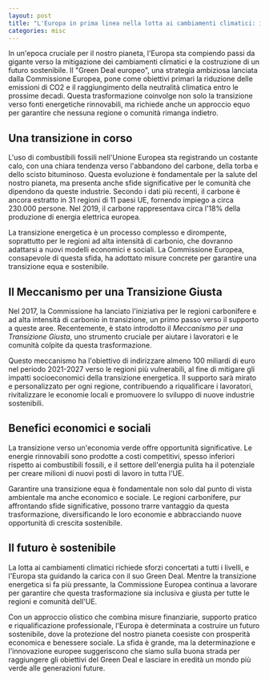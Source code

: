 ```yaml
---
layout: post
title: "L'Europa in prima linea nella lotta ai cambiamenti climatici: il Green Deal e la sfida di una transizione giusta"
categories: misc
---
```


In un'epoca cruciale per il nostro pianeta, l'Europa sta compiendo passi da gigante verso la mitigazione dei cambiamenti climatici e la costruzione di un futuro sostenibile. Il "Green Deal europeo", una strategia ambiziosa lanciata dalla Commissione Europea, pone come obiettivi primari la riduzione delle emissioni di CO2 e il raggiungimento della neutralità climatica entro le prossime decadi. Questa trasformazione coinvolge non solo la transizione verso fonti energetiche rinnovabili, ma richiede anche un approccio equo per garantire che nessuna regione o comunità rimanga indietro.

## **Una transizione in corso**

L'uso di combustibili fossili nell'Unione Europea sta registrando un costante calo, con una chiara tendenza verso l'abbandono del carbone, della torba e dello scisto bituminoso. Questa evoluzione è fondamentale per la salute del nostro pianeta, ma presenta anche sfide significative per le comunità che dipendono da queste industrie. Secondo i dati più recenti, il carbone è ancora estratto in 31 regioni di 11 paesi UE, fornendo impiego a circa 230.000 persone. Nel 2019, il carbone rappresentava circa l'18% della produzione di energia elettrica europea.

La transizione energetica è un processo complesso e dirompente, soprattutto per le regioni ad alta intensità di carbonio, che dovranno adattarsi a nuovi modelli economici e sociali. La Commissione Europea, consapevole di questa sfida, ha adottato misure concrete per garantire una transizione equa e sostenibile.

## **Il Meccanismo per una Transizione Giusta**

Nel 2017, la Commissione ha lanciato l'iniziativa per le regioni carbonifere e ad alta intensità di carbonio in transizione, un primo passo verso il supporto a queste aree. Recentemente, è stato introdotto il *Meccanismo per una Transizione Giusta*, uno strumento cruciale per aiutare i lavoratori e le comunità colpite da questa trasformazione.

Questo meccanismo ha l'obiettivo di indirizzare almeno 100 miliardi di euro nel periodo 2021-2027 verso le regioni più vulnerabili, al fine di mitigare gli impatti socioeconomici della transizione energetica. Il supporto sarà mirato e personalizzato per ogni regione, contribuendo a riqualificare i lavoratori, rivitalizzare le economie locali e promuovere lo sviluppo di nuove industrie sostenibili.

## **Benefici economici e sociali**

La transizione verso un'economia verde offre opportunità significative. Le energie rinnovabili sono prodotte a costi competitivi, spesso inferiori rispetto ai combustibili fossili, e il settore dell'energia pulita ha il potenziale per creare milioni di nuovi posti di lavoro in tutta l'UE.

Garantire una transizione equa è fondamentale non solo dal punto di vista ambientale ma anche economico e sociale. Le regioni carbonifere, pur affrontando sfide significative, possono trarre vantaggio da questa trasformazione, diversificando le loro economie e abbracciando nuove opportunità di crescita sostenibile.

## **Il futuro è sostenibile**

La lotta ai cambiamenti climatici richiede sforzi concertati a tutti i livelli, e l'Europa sta guidando la carica con il suo Green Deal. Mentre la transizione energetica si fa più pressante, la Commissione Europea continua a lavorare per garantire che questa trasformazione sia inclusiva e giusta per tutte le regioni e comunità dell'UE.

Con un approccio olistico che combina misure finanziarie, supporto pratico e riqualificazione professionale, l'Europa è determinata a costruire un futuro sostenibile, dove la protezione del nostro pianeta coesiste con prosperità economica e benessere sociale. La sfida è grande, ma la determinazione e l'innovazione europee suggeriscono che siamo sulla buona strada per raggiungere gli obiettivi del Green Deal e lasciare in eredità un mondo più verde alle generazioni future.